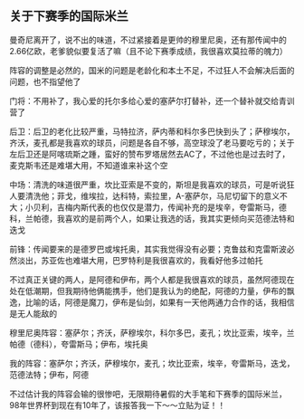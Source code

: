 ## 关于下赛季的国际米兰 ##

曼奇尼离开了，说不出的味道，不过紧接着是更帅的穆里尼奥，还有那传闻中的2.66亿欧，老爹貌似要复活了嘛（且不论下赛季成绩，我很喜欢莫拉蒂的魄力）

 

阵容的调整是必然的，国米的问题是老龄化和本土不足，不过狂人不会解决后面的问题，也不指望他了

 

门将：不用补了，我心爱的托尔多给心爱的塞萨尔打替补，还一个替补就交给青训营了

 

后卫：后卫的老化比较严重，马特拉济，萨内蒂和科尔多巴快到头了；萨穆埃尔，齐沃，麦孔都是我喜欢的球员，问题是各自不够，高空球没了老马要吃亏的；关于左后卫还是阿喀琉斯之踵，蛮好的赞布罗塔居然去AC了，不过他也是过去时了，麦克斯韦还是难堪大用，不知道谁来补这个空

 

中场：清洗的味道很严重，坎比亚索是不变的，斯坦是我喜欢的球员，可是听说狂人要清洗他；菲戈，维埃拉，达科特，索拉里，A-塞萨尔，马尼切留下的意义不大；小贝利，吉梅内斯代表的也仅仅是潜力，传闻补充的是埃辛，夸雷斯马，德科，兰帕德，我喜欢的是前两个人，如果让我选的话，我其实更倾向买范德法特和迭戈

 

前锋：传闻要来的是德罗巴或埃托奥，其实我觉得没有必要；克鲁兹和克雷斯波必然淡出，苏亚佐也难堪大用，巴罗特利是我很喜欢的，我看好他多过帕托

 

不过真正关键的两人，是阿德和伊布，两个人都是我很喜欢的球员，虽然阿德现在处在低潮期，但我期待他俩能携手，他们是我认为的绝配，阿德的力量，伊布的飘逸，比喻的话，阿德是魔刀，伊布是仙剑，如果有一天他两通力合作的话，我相信是无人能敌的

 

 

穆里尼奥阵容：塞萨尔；齐沃，萨穆埃尔，科尔多巴，麦孔；坎比亚索，埃辛，兰帕德（德科），夸雷斯马；伊布，埃托奥

 

我的阵容：塞萨尔；齐沃，萨穆埃尔，麦孔；坎比亚索，埃辛，夸雷斯马，迭戈，范德法特；伊布，阿德

 

不过估计我的阵容会输的很惨吧，无限期待暑假的大手笔和下赛季的国际米兰，98年世界杯到现在有10年了，该报答我一下～～立贴为证！！